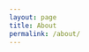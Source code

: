```yaml
---
layout: page
title: About
permalink: /about/
---
```


<!--
![Adam R. Kosiorek](../resources/me.jpg){:style="width: 200px; overflow: hidden; border-radius: 50%; float: right; padding-left: 20px"}

Hi, I'm Adam.
I'm passionate about machine learning, particularly deep generative modelling and representation learning.
I spend a lot of time thinking about what objects are and how to learn about them from vision without any supervision.
I'm also interested in various inference methods, neural net architectures including attention and memory, and in everything that can be described as "machine reasoning".
Feel free to reach out if you want to chat about or work on any of these topics!

* I'm a Research Scientist at [DeepMind](https://deepmind.com/) in London.
* I got a PhD from the University of Oxford, where I worked with [Ingmar Posner](http://ori.ox.ac.uk/mrg_people/ingmar-posner/) and [Yee Whye Teh](https://www.stats.ox.ac.uk/~teh/) on object tracking, generative modelling and representation learning and wrote a thesis on ["Learning Object-Centric Representations"](https://github.com/akosiorek/phd_thesis/blob/master/main.pdf).
* I interned at [Google Brain]() in Toronto with [Geoff Hinton](http://www.cs.toronto.edu/~hinton/) and [Sara Sabour](https://scholar.google.ca/citations?user=l8wQ39EAAAAJ&hl=en), where I developed a new version of Capsule Networks.
* I interned at [DeepMind](https://deepmind.com/), where I worked with [Danilo J. Rezende](https://scholar.google.co.uk/citations?user=UGlyhFMAAAAJ&hl=en).
* I received an MSc in Computational Science & Engineering from the Technical University of Munich, where I worked on VAEs for [Arm Movement Prediction](http://brml.org/positions/master-thesis-arm-movement-prediction/) with [Patrick van der Smagt](http://brml.org/people/smagt/).

Along my studies, I worked at Bloomberg, Samsung and IBM on various machine learning projects.
I am always looking for exciting research and professional opportunities, so feel free to get in touch.

In my free time I read lots of books, train calithenics, lift heavy weights, jog and try to spend as much time as possible hiking somewhere in the mountains.

[My CV (updated 03/2020)](../resources/cv_adam_kosiorek.pdf)

<div style="margin: 150px;"></div>

#### Publications
----------------
[M. Engelcke, **A. R. Kosiorek**, O. Parker Jones, I. Posner "GENESIS: Generative Scene Inference and Sampling with Object-Centric Latent Representations", _ICLR_, 2020.](https://arxiv.org/abs/1907.13052) [`code`](https://github.com/applied-ai-lab/genesis)

[J. Xu, J. F. Ton, H. Kim, **A. R. Kosiorek**, J. Schwarz, Y. W. Teh, “Meta Learning in Function Space”, _CoRR_, 2019.](https://arxiv.org/abs/1912.02738)

[**A. R. Kosiorek**, S. Sabour, Y. W. Teh, G. E. Hinton "Stacked Capsule Autoencoders", _NeurIPS_, 2019.](https://arxiv.org/abs/1906.06818) [`code`](https://github.com/google-research/google-research/tree/master/stacked_capsule_autoencoders)

[J. Lee, Y. Lee, J. Kim, **A. R. Kosiorek**, S. Choi, Y. W. Teh "Set Transformer", _ICML_, 2019.](https://arxiv.org/abs/1810.00825) [`code`](https://github.com/juho-lee/set_transformer)

F. B. Fuchs, O. Groth, **A. R. Kosiorek**, A. Bewley, M. Wulfmeier, A. Vedaldi, I. Posner "Learning Physics with Neural Stethoscopes", _NeurIPS_ workshop on Modeling the Physical World: Learning, Perception, and Control, 2018.


[**A. R. Kosiorek**, H. Kim, I. Posner, Y. W. Teh "Sequential Attend, Infer, Repeat: Generative Modelling of Moving Objects", _NeurIPS_, 2018.](https://arxiv.org/abs/1806.01794) [`code`](https://github.com/akosiorek/sqair), [`NeurIPS spotlight talk`](https://www.facebook.com/nipsfoundation/videos/515859272265612/?t=2897), [`video`](https://youtu.be/-IUNQgSLE0c), [`poster`](https://drive.google.com/open?id=1HC0FflbWhYd2XtuJMD7qW3jbuOuNEy7T)

[T. A. Le<sup style="color: #B0B0B0;">$$\circ$$</sup>, **A. R. Kosiorek**<sup style="color: #B0B0B0;">$$\circ$$</sup>, N. Siddharth, Y. W. Teh, F. Wood "Revisiting Reweighted Wake-Sleep", _CoRR_, 2018.](https://arxiv.org/abs/1805.10469)

[F. B. Fuchs, O. Groth, **A. R. Kosiorek**, A. Bewley, M. Wulfmeier, A. Vedaldi, I. Posner "Neural Stethoscopes: Unifying Analytic, Auxiliary and Adversarial Network Probing", _CoRR_, 2018.](https://arxiv.org/abs/1806.05502)

[T. Rainforth, **A. R. Kosiorek**, T. A. Le, C. J. Maddison, M. Igl, F. Wood, Y. W. Teh, "Tighter Variational Bounds are Not Necessarily Better", _ICML_, 2018.](https://arxiv.org/abs/1802.04537)

[**A. R. Kosiorek**, A. Bewley, I. Posner, "Hierarchical Attentive Recurrent Tracking", _NeurIPS_, 2017.](https://arxiv.org/abs/1706.09262) [`code`](https://github.com/akosiorek/hart)

[N. Dhir<sup style="color: #B0B0B0;">$$\circ$$</sup>, **A. R. Kosiorek**<sup style="color: #B0B0B0;">$$\circ$$</sup>, I. Posner, "Bayesian Delay Embeddings for Dynamical Systems", _NeurIPS Timeseries Workshop_, 2017.](http://www.robots.ox.ac.uk/~mobile/Papers/2017NeurIPS_dhir.pdf)

<sup style="color: #B0B0B0;">$$\circ$$</sup> <span style="color: #B0B0B0; font-size: small;">Equal contribution.</span>

<div style="margin: 50px;"></div>
#### Projects
----------------
[**A. R. Kosiorek** "Learning Object-Centric Representations", University of Oxford, 2020.](https://github.com/akosiorek/phd_thesis/blob/master/main.pdf) [`source`](https://github.com/akosiorek/phd_thesis)


[Forge](https://github.com/akosiorek/forge) - a lightweight framework-agnostic tool for managing ML experiments.

An implementation of ["Attend, Infer, Repeat"](https://papers.nips.cc/paper/6230-attend-infer-repeat-fast-scene-understanding-with-generative-models) by [Ali Eslami](http://arkitus.com/research/) *et. al.*  [`code`](https://github.com/akosiorek/attend_infer_repeat)

-->